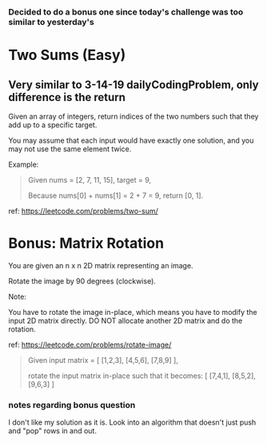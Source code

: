 ### Decided to do a bonus one since today's challenge was too similar to yesterday's

# Two Sums (Easy)

## Very similar to 3-14-19 dailyCodingProblem, only difference is the return

Given an array of integers, return indices of the two numbers such that they add up to a specific target.

You may assume that each input would have exactly one solution, and you may not use the same element twice.

Example:

> Given nums = [2, 7, 11, 15], target = 9,
>
> Because nums[0] + nums[1] = 2 + 7 = 9,
> return [0, 1].

ref: https://leetcode.com/problems/two-sum/

# Bonus: Matrix Rotation

You are given an n x n 2D matrix representing an image.

Rotate the image by 90 degrees (clockwise).

Note:

You have to rotate the image in-place, which means you have to modify the input 2D matrix directly. DO NOT allocate another 2D matrix and do the rotation.

ref: https://leetcode.com/problems/rotate-image/

> Given input matrix =
> [
>   [1,2,3],
>   [4,5,6],
>   [7,8,9]
> ],
>
> rotate the input matrix in-place such that it becomes:
> [
>   [7,4,1],
>   [8,5,2],
>   [9,6,3]
> ]

### notes regarding bonus question
I don't like my solution as it is.  Look into an algorithm that doesn't just push and "pop" rows in and out.
